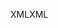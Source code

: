 <span data-ttu-id="38b26-101">XML</span><span class="sxs-lookup"><span data-stu-id="38b26-101">XML</span></span>